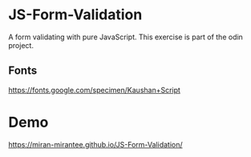 # JS-Form-Validation
A form validating with pure JavaScript. This exercise is part of the odin project.

## Fonts
https://fonts.google.com/specimen/Kaushan+Script<br/>

# Demo
https://miran-mirantee.github.io/JS-Form-Validation/<br/>